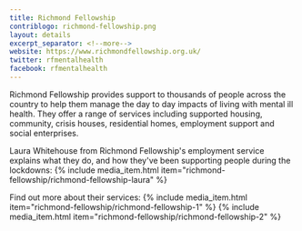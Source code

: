 ```yaml
---
title: Richmond Fellowship
contriblogo: richmond-fellowship.png
layout: details
excerpt_separator: <!--more-->
website: https://www.richmondfellowship.org.uk/
twitter: rfmentalhealth
facebook: rfmentalhealth
---
```

Richmond Fellowship provides support to thousands of people across the country to help them manage the day to day impacts of living with mental ill health. They offer a range of services including supported housing, community, crisis houses, residential homes, employment support and social enterprises.
<!--more-->

Laura Whitehouse from Richmond Fellowship's employment service explains what they do, and how they've been supporting people during the lockdowns:
{% include media_item.html item="richmond-fellowship/richmond-fellowship-laura" %}

Find out more about their services:
{% include media_item.html item="richmond-fellowship/richmond-fellowship-1" %}
{% include media_item.html item="richmond-fellowship/richmond-fellowship-2" %}